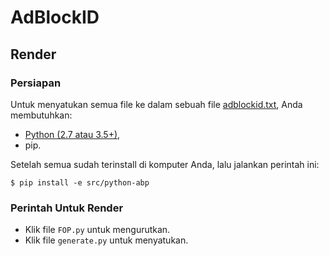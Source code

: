 # AdBlockID

## Render

### Persiapan
Untuk menyatukan semua file ke dalam sebuah file [adblockid.txt](https://raw.githubusercontent.com/realodix/AdBlockID/master/adblockid.txt), Anda membutuhkan:

* [Python (2.7 atau 3.5+)](https://www.python.org/downloads/),
* pip.

Setelah semua sudah terinstall di komputer Anda, lalu jalankan perintah ini:

`$ pip install -e src/python-abp`

### Perintah Untuk Render
* Klik file `FOP.py` untuk mengurutkan.
* Klik file `generate.py` untuk menyatukan.